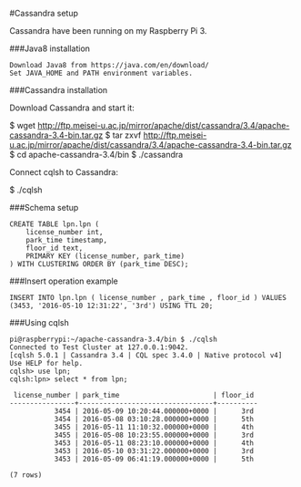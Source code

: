 #Cassandra setup

Cassandra have been running on my Raspberry Pi 3.

###Java8 installation

    Download Java8 from https://java.com/en/download/
    Set JAVA_HOME and PATH environment variables.

###Cassandra installation

Download Cassandra and start it:

$ wget http://ftp.meisei-u.ac.jp/mirror/apache/dist/cassandra/3.4/apache-cassandra-3.4-bin.tar.gz 
$ tar zxvf http://ftp.meisei-u.ac.jp/mirror/apache/dist/cassandra/3.4/apache-cassandra-3.4-bin.tar.gz
$ cd apache-cassandra-3.4/bin
$ ./cassandra

Connect cqlsh to Cassandra:

$ ./cqlsh

###Schema setup
```
CREATE TABLE lpn.lpn (
    license_number int,
    park_time timestamp,
    floor_id text,
    PRIMARY KEY (license_number, park_time)
) WITH CLUSTERING ORDER BY (park_time DESC);
```

###Insert operation example
```
INSERT INTO lpn.lpn ( license_number , park_time , floor_id ) VALUES (3453, '2016-05-10 12:31:22', '3rd') USING TTL 20;
```

###Using cqlsh
```
pi@raspberrypi:~/apache-cassandra-3.4/bin $ ./cqlsh
Connected to Test Cluster at 127.0.0.1:9042.
[cqlsh 5.0.1 | Cassandra 3.4 | CQL spec 3.4.0 | Native protocol v4]
Use HELP for help.
cqlsh> use lpn;
cqlsh:lpn> select * from lpn;

 license_number | park_time                       | floor_id
----------------+---------------------------------+----------
           3454 | 2016-05-09 10:20:44.000000+0000 |      3rd
           3454 | 2016-05-08 03:10:28.000000+0000 |      5th
           3455 | 2016-05-11 11:10:32.000000+0000 |      4th
           3455 | 2016-05-08 10:23:55.000000+0000 |      3rd
           3453 | 2016-05-11 08:23:10.000000+0000 |      4th
           3453 | 2016-05-10 03:31:22.000000+0000 |      3rd
           3453 | 2016-05-09 06:41:19.000000+0000 |      5th

(7 rows)
```

